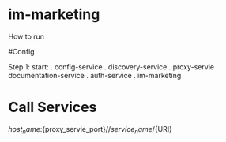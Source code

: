 # im-marketing

How to run

#Config


Step 1:
   start: 
      . config-service
      . discovery-service
      . proxy-servie
      . documentation-service
      . auth-service
      . im-marketing

# Call Services

${host_name}:${proxy_servie_port}//${service_name}/${URI}

